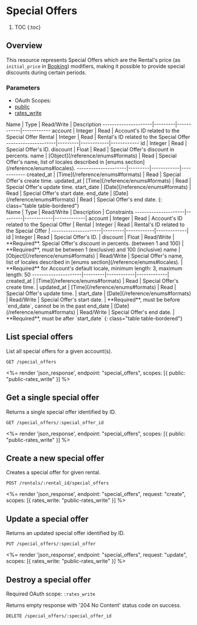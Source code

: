 # Special Offers

1. TOC
{:toc}

## Overview

This resource represents Special Offers which are the Rental's price (as `initial_price` in [Booking](/reference/endpoints/Bookings/)) modifiers, making it possible to provide special discounts during certain periods. 

### Parameters
<ul class="nav nav-pills" role="tablist">
  <li class="disabled"><a>OAuth Scopes:</a></li>
  <li class="active"><a href="#public" role="tab" data-toggle="pill">public</a></li>
  <li><a href="#rates_write" role="tab" data-toggle="pill">rates_write</a></li>
</ul>
<div class="tab-content" markdown="1">
  <div class="tab-pane active" id="public" markdown="1">
Name                 | Type    | Read/Write | Description
---------------------|---------|------------|------------
account              | Integer | Read       | Account's ID related to the Special Offer
Rental               | Integer | Read       | Rental's ID related to the Special Offer
---------------------|---------|------------|------------
id                   | Integer | Read       | Special Offer's ID.
discount             | Float   | Read       | Special Offer's discount in percents.
name                 | [Object](/reference/enums#formats)    | Read       | Special Offer's name, list of locales described in [enums section](/reference/enums#locales).
---------------------|---------|------------|------------
created_at           | [Time](/reference/enums#formats) | Read       | Special Offer's create time.
updated_at           | [Time](/reference/enums#formats) | Read       | Special Offer's update time.
start_date           | [Date](/reference/enums#formats) | Read       | Special Offer's start date.
end_date             | [Date](/reference/enums#formats) | Read       | Special Offer's end date.
{: class="table table-bordered"}
  </div>
  <div class="tab-pane" id="rates_write" markdown="1">
Name                 | Type    | Read/Write | Description | Constraints
---------------------|---------|------------|-------------|
account              | Integer | Read       | Account's ID related to the Special Offer |
Rental               | Integer | Read       | Rental's ID related to the Special Offer |
---------------------|---------|------------|-------------|
id                   | Integer | Read       | Special Offer's ID. |
discount             | Float   | Read/Write | **Required**. Special Offer's discount in percents. (between 1 and 100) | **Required**, must be between 1 (exclusive) and 100 (inclusive)
name                 | [Object](/reference/enums#formats) | Read/Write |  Special Offer's name, list of locales described in [enums section](/reference/enums#locales). | **Required** for Account's default locale, minimum length: 3, maximum length: 50
---------------------|---------|------------|-------------|
created_at           | [Time](/reference/enums#formats) | Read       | Special Offer's create time. |
updated_at           | [Time](/reference/enums#formats) | Read       | Special Offer's update time. |
start_date           | [Date](/reference/enums#formats) | Read/Write | Special Offer's start date. | **Required**, must be before `end_date`, cannot be in the past
end_date             | [Date](/reference/enums#formats) | Read/Write | Special Offer's end date. | **Required**, must be after `start_date`
{: class="table table-bordered"}
  </div>
</div>

## List special offers

List all special offers for a given account(s).

~~~
GET /special_offers
~~~

<%= render 'json_response', endpoint: "special_offers", scopes: [{ public: "public-rates_write" }] %>

## Get a single special offer

Returns a single special offer identified by ID.

~~~
GET /special_offers/:special_offer_id
~~~

<%= render 'json_response', endpoint: "special_offers", scopes: [{ public: "public-rates_write" }] %>

## Create a new special offer

Creates a special offer for given rental.

~~~
POST /rentals/:rental_id/special_offers
~~~

<%= render 'json_response', endpoint: "special_offers", request: "create",
  scopes: [{ rates_write: "public-rates_write" }] %>

## Update a special offer

Returns an updated special offer identified by ID.

~~~
PUT /special_offers/:special_offer
~~~

<%= render 'json_response', endpoint: "special_offers", request: "update",
  scopes: [{ rates_write: "public-rates_write" }] %>

## Destroy a special offer

Required OAuth scope: `:rates_write`

Returns empty response with '204 No Content' status code on success.

~~~~~~
DELETE /special_offers/:special_offer_id
~~~~~~
